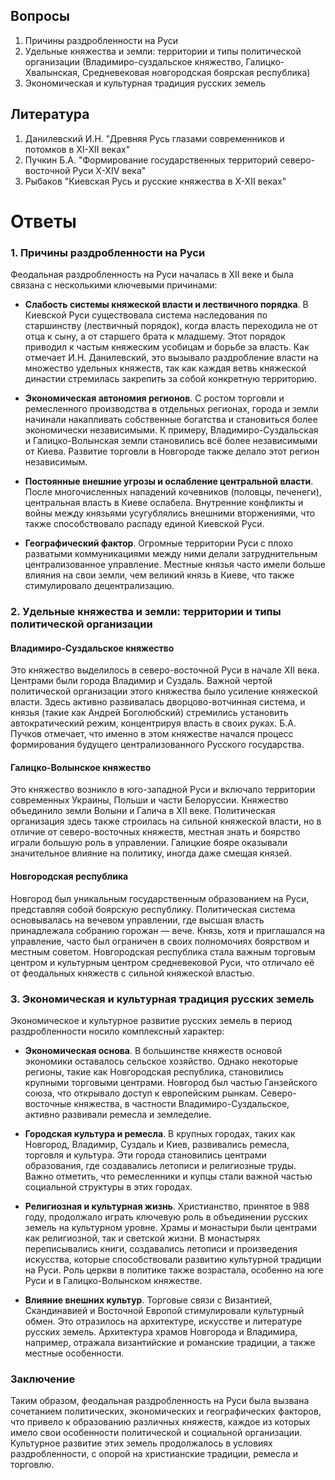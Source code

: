 ## Вопросы
1. Причины раздробленности на Руси
2. Удельные княжества и земли: территории и типы политической организации (Владимиро-суздальское княжество, Галицко-Хвалынская, Средневековая новгородская боярская республика)
3. Экономическая и культурная традиция русских земель
## Литература
1. Данилевский И.Н. "Древняя Русь глазами современников и потомков в XI-XII веках"
2. Пучкин Б.А. "Формирование государственных территорий северо-восточной Руси X-XIV века"
3. Рыбаков "Киевская Русь и русские княжества в X-XII веках"

# Ответы
### 1. Причины раздробленности на Руси

Феодальная раздробленность на Руси началась в XII веке и была связана с несколькими ключевыми причинами:

- **Слабость системы княжеской власти и лествичного порядка**. В Киевской Руси существовала система наследования по старшинству (лествичный порядок), когда власть переходила не от отца к сыну, а от старшего брата к младшему. Этот порядок приводил к частым княжеским усобицам и борьбе за власть. Как отмечает И.Н. Данилевский, это вызывало раздробление власти на множество удельных княжеств, так как каждая ветвь княжеской династии стремилась закрепить за собой конкретную территорию.
  
- **Экономическая автономия регионов**. С ростом торговли и ремесленного производства в отдельных регионах, города и земли начинали накапливать собственные богатства и становиться более экономически независимыми. К примеру, Владимиро-Суздальская и Галицко-Волынская земли становились всё более независимыми от Киева. Развитие торговли в Новгороде также делало этот регион независимым.

- **Постоянные внешние угрозы и ослабление центральной власти**. После многочисленных нападений кочевников (половцы, печенеги), центральная власть в Киеве ослабела. Внутренние конфликты и войны между князьями усугублялись внешними вторжениями, что также способствовало распаду единой Киевской Руси.

- **Географический фактор**. Огромные территории Руси с плохо разватыми коммуникациями между ними делали затруднительным централизованное управление. Местные князья часто имели больше влияния на свои земли, чем великий князь в Киеве, что также стимулировало децентрализацию.

### 2. Удельные княжества и земли: территории и типы политической организации

#### Владимиро-Суздальское княжество

Это княжество выделилось в северо-восточной Руси в начале XII века. Центрами были города Владимир и Суздаль. Важной чертой политической организации этого княжества было усиление княжеской власти. Здесь активно развивалась дворцово-вотчинная система, и князья (такие как Андрей Боголюбский) стремились установить автократический режим, концентрируя власть в своих руках. Б.А. Пучков отмечает, что именно в этом княжестве начался процесс формирования будущего централизованного Русского государства.

#### Галицко-Волынское княжество

Это княжество возникло в юго-западной Руси и включало территории современных Украины, Польши и части Белоруссии. Княжество объединило земли Волыни и Галича в XII веке. Политическая организация здесь также строилась на сильной княжеской власти, но в отличие от северо-восточных княжеств, местная знать и боярство играли большую роль в управлении. Галицкие бояре оказывали значительное влияние на политику, иногда даже смещая князей.

#### Новгородская республика

Новгород был уникальным государственным образованием на Руси, представляя собой боярскую республику. Политическая система основывалась на вечевом управлении, где высшая власть принадлежала собранию горожан — вече. Князь, хотя и приглашался на управление, часто был ограничен в своих полномочиях боярством и местным советом. Новгородская республика стала важным торговым центром и культурным центром средневековой Руси, что отличало её от феодальных княжеств с сильной княжеской властью.

### 3. Экономическая и культурная традиция русских земель

Экономическое и культурное развитие русских земель в период раздробленности носило комплексный характер:

- **Экономическая основа**. В большинстве княжеств основой экономики оставалось сельское хозяйство. Однако некоторые регионы, такие как Новгородская республика, становились крупными торговыми центрами. Новгород был частью Ганзейского союза, что открывало доступ к европейским рынкам. Северо-восточные княжества, в частности Владимиро-Суздальское, активно развивали ремесла и земледелие.

- **Городская культура и ремесла**. В крупных городах, таких как Новгород, Владимир, Суздаль и Киев, развивались ремесла, торговля и культура. Эти города становились центрами образования, где создавались летописи и религиозные труды. Важно отметить, что ремесленники и купцы стали важной частью социальной структуры в этих городах.

- **Религиозная и культурная жизнь**. Христианство, принятое в 988 году, продолжало играть ключевую роль в объединении русских земель на культурном уровне. Храмы и монастыри были центрами как религиозной, так и светской жизни. В монастырях переписывались книги, создавались летописи и произведения искусства, которые способствовали развитию культурной традиции на Руси. Роль церкви в политике также возрастала, особенно на юге Руси и в Галицко-Волынском княжестве.

- **Влияние внешних культур**. Торговые связи с Византией, Скандинавией и Восточной Европой стимулировали культурный обмен. Это отразилось на архитектуре, искусстве и литературе русских земель. Архитектура храмов Новгорода и Владимира, например, отражала византийские и романские традиции, а также местные особенности.

### Заключение

Таким образом, феодальная раздробленность на Руси была вызвана сочетанием политических, экономических и географических факторов, что привело к образованию различных княжеств, каждое из которых имело свои особенности политической и социальной организации. Культурное развитие этих земель продолжалось в условиях раздробленности, с опорой на христианские традиции, ремесла и торговлю.
